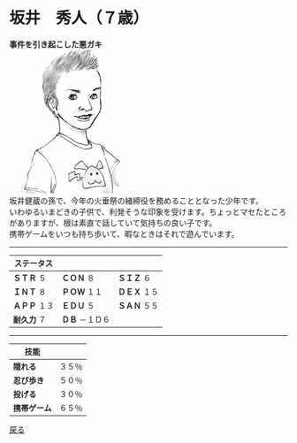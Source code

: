 # 坂井　秀人（７歳）    
**事件を引き起こした悪ガキ**    
![](..\003_Picture\05_坂井_秀人.gif)  
坂井健蔵の孫で、今年の火垂祭の緒締役を務めることとなった少年です。  
いわゆるいまどきの子供で、利発そうな印象を受けます。ちょっとマセたところがありますが、根は素直で話していて気持ちの良い子です。  
携帯ゲームをいつも持ち歩いて、暇なときはそれで遊んでいます。  
  
  
---  

ステータス|||  
---|---|---|  
**ＳＴＲ** ５|**ＣＯＮ** ８|**ＳＩＺ** ６|  
**ＩＮＴ** ８|**ＰＯＷ** １１|**ＤＥＸ** １５|  
**ＡＰＰ** １３|**ＥＤＵ** ５|**ＳＡＮ** ５５|  
**耐久力** ７|**ＤＢ** －１Ｄ６|  
  
---  

技能||  
---|---|  
**隠れる**|３５％|  
**忍び歩き**|５０％|  
**投げる**|３０％|  
**携帯ゲーム**|６５％|  

<a href="javascript:history.back()">戻る</a>